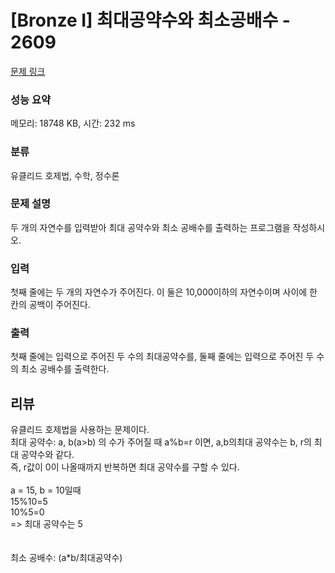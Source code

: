 # [Bronze I] 최대공약수와 최소공배수 - 2609 

[문제 링크](https://www.acmicpc.net/problem/2609) 

### 성능 요약

메모리: 18748 KB, 시간: 232 ms

### 분류

유클리드 호제법, 수학, 정수론

### 문제 설명

<p>두 개의 자연수를 입력받아 최대 공약수와 최소 공배수를 출력하는 프로그램을 작성하시오.</p>

### 입력 

 <p>첫째 줄에는 두 개의 자연수가 주어진다. 이 둘은 10,000이하의 자연수이며 사이에 한 칸의 공백이 주어진다.</p>

### 출력 

 <p>첫째 줄에는 입력으로 주어진 두 수의 최대공약수를, 둘째 줄에는 입력으로 주어진 두 수의 최소 공배수를 출력한다.</p>

## 리뷰
유클리드 호제법을 사용하는 문제이다.<br>
최대 공약수: a, b(a>b) 의 수가 주어질 때 a%b=r 이면, a,b의최대 공약수는 b, r의 최대 공약수와 같다. <br>
즉, r값이 0이 나올때까지 반복하면 최대 공약수를 구할 수 있다.<br>
<br>
a = 15, b = 10일때<br>
15%10=5<br>
10%5=0<br>
=> 최대 공약수는 5<br><br><br>
최소 공배수: (a*b/최대공약수)
